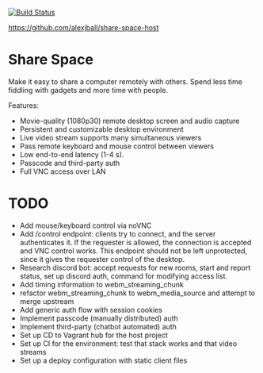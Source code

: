 [![Build Status](https://travis-ci.com/alexjball/share-space.svg?branch=master)](https://travis-ci.com/alexjball/share-space)

https://github.com/alexjball/share-space-host

# Share Space

Make it easy to share a computer remotely with others. Spend less time fiddling with gadgets and more time with people.

Features:
- Movie-quality (1080p30) remote desktop screen and audio capture
- Persistent and customizable desktop environment
- Live video stream supports many simultaneous viewers
- Pass remote keyboard and mouse control between viewers
- Low end-to-end latency (1-4 s).
- Passcode and third-party auth
- Full VNC access over LAN

# TODO
- Add mouse/keyboard control via noVNC
- Add /control endpoint: clients try to connect, and the server authenticates it. If the requester is allowed, the connection is accepted and VNC control works. This endpoint should not be left unprotected, since it gives the requester control of the desktop.
- Research discord bot: accept requests for new rooms, start and report status, set up discord auth, command for modifying access list.
- Add timing information to webm_streaming_chunk
- refactor webm_streaming_chunk to webm_media_source and attempt to merge upstream
- Add generic auth flow with session cookies
- Implement passcode (manually distributed) auth
- Implement third-party (chatbot automated) auth
- Set up CD to Vagrant hub for the host project
- Set up CI for the environment: test that stack works and that video streams
- Set up a deploy configuration with static client files
